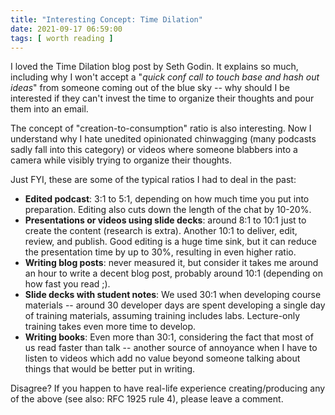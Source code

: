 ```yaml
---
title: "Interesting Concept: Time Dilation"
date: 2021-09-17 06:59:00
tags: [ worth reading ]
---
```

I loved the Time Dilation blog post by Seth Godin. It explains so much, including why I won't accept a "*quick conf call to touch base and hash out ideas*" from someone coming out of the blue sky -- why should I be interested if they can't invest the time to organize their thoughts and pour them into an email.

The concept of "creation-to-consumption" ratio is also interesting. Now I understand why I hate unedited opinionated chinwagging (many podcasts sadly fall into this category) or videos where someone blabbers into a camera while visibly trying to organize their thoughts.

Just FYI, these are some of the typical ratios I had to deal in the past:
<!--more-->
* **Edited podcast**: 3:1 to 5:1, depending on how much time you put into preparation. Editing also cuts down the length of the chat by 10-20%.
* **Presentations or videos using slide decks**: around 8:1 to 10:1 just to create the content (research is extra). Another 10:1 to deliver, edit, review, and publish. Good editing is a huge time sink, but it can reduce the presentation time by up to 30%, resulting in even higher ratio.
* **Writing blog posts**: never measured it, but consider it takes me around an hour to write a decent blog post, probably around 10:1 (depending on how fast you read ;).
* **Slide decks with student notes**: We used 30:1 when developing course materials -- around 30 developer days are spent developing a single day of training materials, assuming training includes labs. Lecture-only training takes even more time to develop.
* **Writing books**: Even more than 30:1, considering the fact that most of us read faster than talk -- another source of annoyance when I have to listen to videos which add no value beyond someone talking about things that would be better put in writing.

Disagree? If you happen to have real-life experience creating/producing any of the above (see also: RFC 1925 rule 4), please leave a comment.

